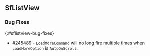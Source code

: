 ## SfListView

### Bug Fixes
{:#sflistview-bug-fixes}

* #245489 - `LoadMoreCommand` will no long fire multiple times when `LoadMoreOption` is `AutoOnScroll`.
